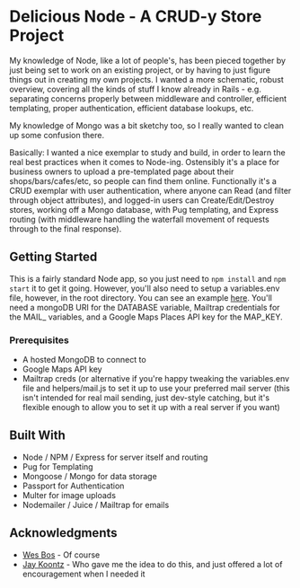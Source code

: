 # Delicious Node - A CRUD-y Store Project

My knowledge of Node, like a lot of people's, has been pieced together by just being set to work on an existing project, or by having to just figure things out in creating my own projects. I wanted a more schematic, robust overview, covering all the kinds of stuff I know already in Rails - e.g. separating concerns properly between middleware and controller, efficient templating, proper authentication, efficient database lookups, etc.

My knowledge of Mongo was a bit sketchy too, so I really wanted to clean up some confusion there. 

Basically: I wanted a nice exemplar to study and build, in order to learn the real best practices when it comes to Node-ing. Ostensibly it's a place for business owners to upload a pre-templated page about their shops/bars/cafes/etc, so people can find them online. Functionally it's a CRUD exemplar with user authentication, where anyone can Read (and filter through object attributes), and logged-in users can Create/Edit/Destroy stores, working off a Mongo database, with Pug templating, and Express routing (with middleware handling the waterfall movement of requests through to the final response).

## Getting Started

This is a fairly standard Node app, so you just need to `npm install` and `npm start` it to get it going. However, you'll also need to setup a variables.env file, however, in the root directory. You can see an example [here](https://github.com/wesbos/Learn-Node/blob/master/starter-files/variables.env.sample). You'll need a mongoDB URI for the DATABASE variable, Mailtrap credentials for the MAIL_ variables, and a Google Maps Places API key for the MAP_KEY.

### Prerequisites

- A hosted MongoDB to connect to
- Google Maps API key
- Mailtrap creds (or alternative if you're happy tweaking the variables.env file and helpers/mail.js to set it up to use your preferred mail server (this isn't intended for real mail sending, just dev-style catching, but it's flexible enough to allow you to set it up with a real server if you want)


## Built With
* Node / NPM / Express for server itself and routing
* Pug for Templating
* Mongoose / Mongo for data storage
* Passport for Authentication
* Multer for image uploads
* Nodemailer / Juice / Mailtrap for emails


## Acknowledgments

* [Wes Bos](http://github.com/wesbos/) - Of course
* [Jay Koontz](https://github.com/jaykoontz) - Who gave me the idea to do this, and just offered a lot of encouragement when I needed it
